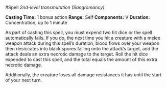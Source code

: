 #Spell
*2nd-level transmutation (Sangromancy)*

**Casting Time:** 1 bonus action
**Range:** Self
**Components:** V
**Duration:** Concentration, up to 1 minute 

As part of casting this spell, you must expend two hit dice or the spell automatically fails. If you do, the next time you hit a creature with a melee weapon attack during this spell’s duration, blood flows over your weapon then desiccates into black spores falling onto the attack’s target, and the attack deals an extra necrotic damage to the target. Roll the hit dice expended to cast this spell, and the total equals the amount of this extra necrotic damage.

Additionally, the creature loses all damage resistances it has until the start of your next turn.